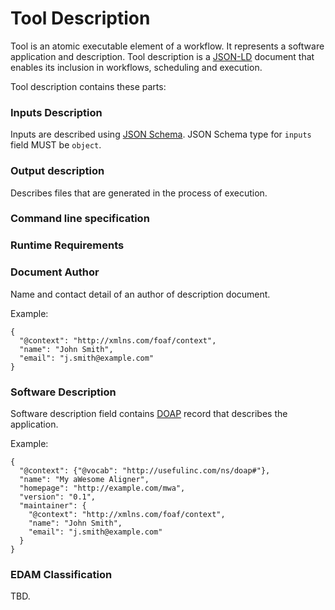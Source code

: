 Tool Description
================

Tool is an atomic executable element of a workflow. It represents a software application and description.
Tool description is a
[JSON-LD](http://www.w3.org/TR/2014/REC-json-ld-20140116/)
document that enables its inclusion in workflows, scheduling and execution.

Tool description contains these parts:

### Inputs Description

Inputs are described using [JSON Schema](http://json-schema.org).
JSON Schema type for `inputs` field MUST be `object`.

### Output description

Describes files that are generated in the process of execution.

### Command line specification



### Runtime Requirements

### Document Author

Name and contact detail of an author of description document.

Example:

```jsonld
{
  "@context": "http://xmlns.com/foaf/context",
  "name": "John Smith",
  "email": "j.smith@example.com"
}
```

### Software Description

Software description field contains
[DOAP](https://github.com/edumbill/doap/wiki)
record that describes the application.

Example:

```jsonld
{
  "@context": {"@vocab": "http://usefulinc.com/ns/doap#"},
  "name": "My aWesome Aligner",
  "homepage": "http://example.com/mwa",
  "version": "0.1",
  "maintainer": {
    "@context": "http://xmlns.com/foaf/context",
    "name": "John Smith",
    "email": "j.smith@example.com"
  }
}
```


### EDAM Classification

TBD.
